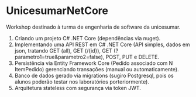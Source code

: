 # UnicesumarNetCore
Workshop destinado à turma de engenharia de software da unicesumar.

1. Criando um projeto C# .NET Core (dependências via nuget).
2. Implementando uma API REST em C# .NET Core (API simples, dados em json,  tratando GET (all), GET (/{id}), GET (?parametro1=true&parametro2=false), POST, PUT e DELETE.
3. Persistência via Entity Framework Core (Pedido associado com N ItemPedido) gerenciando transações (manual ou automaticamente).
4. Banco de dados gerado via  migrations (sugiro Postgresql, pois os alunos poderão testar nos laboratórios porteriormente).
5. Arquitetura stateless com segurança via token JWT.

